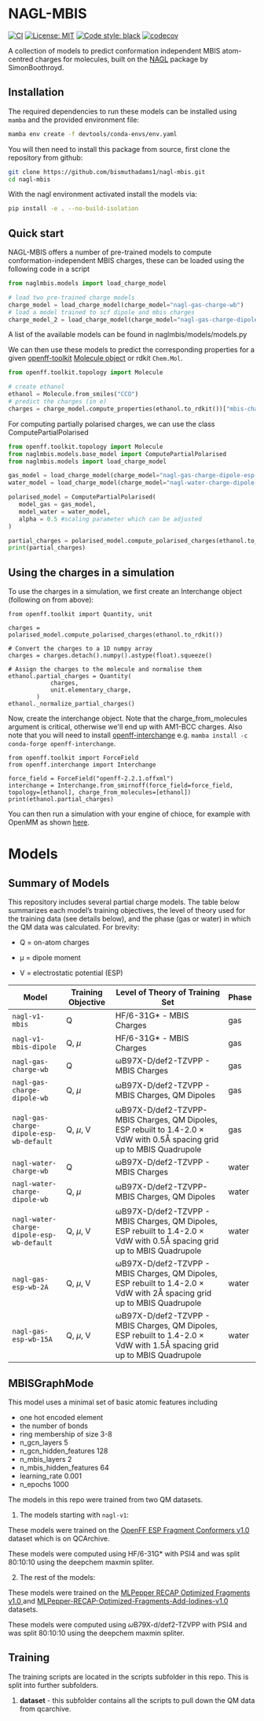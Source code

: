 # NAGL-MBIS
[![CI](https://github.com/jthorton/nagl-mbis/actions/workflows/CI.yaml/badge.svg)](https://github.com/jthorton/nagl-mbis/actions/workflows/CI.yaml)
[![License: MIT](https://img.shields.io/badge/License-MIT-yellow.svg)](https://opensource.org/licenses/MIT)
[![Code style: black](https://img.shields.io/badge/code%20style-black-000000.svg)](https://github.com/psf/black)
[![codecov](https://codecov.io/gh/jthorton/nagl-mbis/branch/main/graph/badge.svg?token=LI1hLoCxZK)](https://codecov.io/gh/jthorton/nagl-mbis)

A collection of models to predict conformation independent MBIS atom-centred charges for molecules, built on the [NAGL](https://github.com/SimonBoothroyd/nagl)
package by SimonBoothroyd.

## Installation

The required dependencies to run these models can be installed using ``mamba`` and the provided environment file:

```bash
mamba env create -f devtools/conda-envs/env.yaml
```

You will then need to install this package from source, first clone the repository from github:

```bash
git clone https://github.com/bismuthadams1/nagl-mbis.git
cd nagl-mbis
```

With the nagl environment activated install the models via:

```bash
pip install -e . --no-build-isolation 
```

## Quick start
NAGL-MBIS offers a number of pre-trained models to compute conformation-independent MBIS charges, these can be loaded
using the following code in a script

```python
from naglmbis.models import load_charge_model

# load two pre-trained charge models
charge_model = load_charge_model(charge_model="nagl-gas-charge-wb")
# load a model trained to scf dipole and mbis charges
charge_model_2 = load_charge_model(charge_model="nagl-gas-charge-dipole-wb")
```

A list of the available models can be found in naglmbis/models/models.py

We can then use these models to predict the corresponding properties for a given [openff-toolkit](https://github.com/openforcefield/openff-toolkit) [Molecule object](https://docs.openforcefield.org/projects/toolkit/en/stable/users/molecule_cookbook.html#cookbook-every-way-to-make-a-molecule) or rdkit `Chem.Mol`.

```python
from openff.toolkit.topology import Molecule

# create ethanol
ethanol = Molecule.from_smiles("CCO")
# predict the charges (in e)
charges = charge_model.compute_properties(ethanol.to_rdkit())["mbis-charges"]
```

For computing partially polarised charges, we can use the class ComputePartialPolarised

```python
from openff.toolkit.topology import Molecule
from naglmbis.models.base_model import ComputePartialPolarised
from naglmbis.models import load_charge_model

gas_model = load_charge_model(charge_model="nagl-gas-charge-dipole-esp-wb-default")
water_model = load_charge_model(charge_model="nagl-water-charge-dipole-esp-wb-default")

polarised_model = ComputePartialPolarised(
   model_gas = gas_model,
   model_water = water_model,
   alpha = 0.5 #scaling parameter which can be adjusted
)

partial_charges = polarised_model.compute_polarised_charges(ethanol.to_rdkit())
print(partial_charges)
```

## Using the charges in a simulation

To use the charges in a simulation, we first create an Interchange object (following on from above):
```
from openff.toolkit import Quantity, unit

charges = polarised_model.compute_polarised_charges(ethanol.to_rdkit())

# Convert the charges to a 1D numpy array
charges = charges.detach().numpy().astype(float).squeeze()

# Assign the charges to the molecule and normalise them
ethanol.partial_charges = Quantity(
            charges,
            unit.elementary_charge,
        )
ethanol._normalize_partial_charges()
```
Now, create the interchange object. Note that the charge_from_molecules argument is critical, otherwise we'll end up with AM1-BCC charges. Also note that you will need to install [openff-interchange](https://github.com/openforcefield/openff-interchange) e.g. `mamba install -c conda-forge openff-interchange`.
```
from openff.toolkit import ForceField
from openff.interchange import Interchange

force_field = ForceField("openff-2.2.1.offxml")
interchange = Interchange.from_smirnoff(force_field=force_field, topology=[ethanol], charge_from_molecules=[ethanol])
print(ethanol.partial_charges)
```
You can then run a simulation with your engine of chioce, for example with OpenMM as shown [here](https://docs.openforcefield.org/en/latest/examples/openforcefield/openff-interchange/ligand_in_water/ligand_in_water.html).

# Models

## Summary of Models

This repository includes several partial charge models. The table below summarizes each model’s training objectives, the level of theory used for the training data (see details below), and the phase (gas or water) in which the QM data was calculated.
For brevity:

* Q = on-atom charges

* μ = dipole moment

* V = electrostatic potential (ESP)



| Model                          | Training Objective          | Level of Theory of Training Set | Phase |
|--------------------------------|--------------------|--------------------------|-------------|
| `nagl-v1-mbis`                   | Q                  | HF/6-31G* - MBIS Charges |      gas
| `nagl-v1-mbis-dipole`            | Q, $\mu$           | HF/6-31G* - MBIS Charges | gas    |
| `nagl-gas-charge-wb`             | Q                  | ωB97X-D/def2-TZVPP - MBIS Charges| gas    |
| `nagl-gas-charge-dipole-wb`      | Q, $\mu$          | ωB97X-D/def2-TZVPP - MBIS Charges, QM Dipoles     | gas    |
| `nagl-gas-charge-dipole-esp-wb-default`   | Q, $\mu$, V | ωB97X-D/def2-TZVPP- MBIS Charges, QM Dipoles, ESP rebuilt to  1.4-2.0 $\times$ VdW with 0.5Å spacing grid up to MBIS Quadrupole| gas    |
| `nagl-water-charge-wb`           |  Q   | ωB97X-D/def2-TZVPP - MBIS Charges   | water    |
| `nagl-water-charge-dipole-wb`  | Q, $\mu$      | ωB97X-D/def2-TZVPP- MBIS Charges, QM Dipoles| water  |
| `nagl-water-charge-dipole-esp-wb-default` | Q, $\mu$, V | ωB97X-D/def2-TZVPP - MBIS Charges, QM Dipoles, ESP rebuilt to 1.4-2.0 $\times$ VdW with 0.5Å spacing grid up to MBIS Quadrupole | water |
| `nagl-gas-esp-wb-2A`            |Q, $\mu$, V | ωB97X-D/def2-TZVPP - MBIS Charges, QM Dipoles, ESP rebuilt to 1.4-2.0 $\times$ VdW with 2Å spacing grid up to MBIS Quadrupole        | water    |
| `nagl-gas-esp-wb-15A`           | Q, $\mu$, V  | ωB97X-D/def2-TZVPP - MBIS Charges, QM Dipoles, ESP rebuilt to 1.4-2.0 $\times$ VdW with 1.5Å spacing grid up to MBIS Quadrupole       | water    |


## MBISGraphMode

This model uses a minimal set of basic atomic features including

- one hot encoded element
- the number of bonds
- ring membership of size 3-8
- n_gcn_layers 5
- n_gcn_hidden_features 128
- n_mbis_layers 2
- n_mbis_hidden_features 64
- learning_rate 0.001
- n_epochs 1000

The models in this repo were trained from two QM datasets. 

1. The models starting with `nagl-v1`:

These models were trained on the [OpenFF ESP Fragment Conformers v1.0](https://github.com/openforcefield/qca-dataset-submission/tree/master/submissions/2022-01-16-OpenFF-ESP-Fragment-Conformers-v1.0) dataset
which is on QCArchive. 

These models were computed using HF/6-31G* with PSI4 and was split 80:10:10 using the deepchem maxmin spliter.  

2. The rest of the models:

These models were trained on the [MLPepper RECAP Optimized Fragments v1.0
](https://github.com/openforcefield/qca-dataset-submission/tree/master/submissions/2024-07-26-MLPepper-RECAP-Optimized-Fragments-v1.0) and [MLPepper-RECAP-Optimized-Fragments-Add-Iodines-v1.0
](https://github.com/openforcefield/qca-dataset-submission/tree/master/submissions/2024-10-11-MLPepper-RECAP-Optimized-Fragments-Add-Iodines-v1.0) datasets.

These models were computed using  $\omega$B79X-d/def2-TZVPP with PSI4 and was split 80:10:10 using the deepchem maxmin spliter.   

## Training

The training scripts are located in the scripts subfolder in this repo. This is split into further subfolders.

1. **dataset** -  this subfolder contains all the scripts to pull down the QM data from qcarchive.
